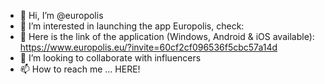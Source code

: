 - 👋 Hi, I’m @europolis
- 👀 I’m interested in launching the app Europolis, check: 
- 🌱 Here is the link of the application (Windows, Android & iOS available): https://www.europolis.eu/?invite=60cf2cf096536f5cbc57a14d
- 💞️ I’m looking to collaborate with influencers 
- 📫 How to reach me ... HERE!
